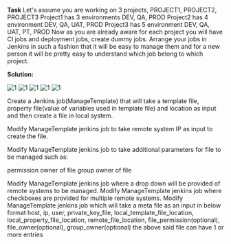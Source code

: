 **Task**
Let's assume you are working on 3 projects, PROJECT1, PROJECT2, PROJECT3
Project1 has 3 environments DEV, QA, PROD
Project2 has 4 environment DEV, QA, UAT, PROD
Project3 has 5 environment DEV, QA, UAT, PT, PROD
Now as you are already aware for each project you will have CI jobs and deployment jobs, create dummy jobs.
Arrange your jobs in Jenkins in such a fashion that it will be easy to manage them and for a new person it will be pretty easy to understand which job belong to which project.

**Solution:**

![1](https://gitlab.com/tarun.kumar2/abhisheksachan/blob/abhishek/Images/1.jpg)
![1](https://gitlab.com/tarun.kumar2/abhisheksachan/blob/abhishek/Images/2.jpg)
![1](https://gitlab.com/tarun.kumar2/abhisheksachan/blob/abhishek/Images/3.jpg)
![1](https://gitlab.com/tarun.kumar2/abhisheksachan/blob/abhishek/Images/4.jpg)
![1](https://gitlab.com/tarun.kumar2/abhisheksachan/blob/abhishek/Images/5.jpg)




Create a Jenkins job(ManageTemplate) that will take a template file, property file(value of variables used in template file) and location as input and then create a file in local system.

Modify ManageTemplate jenkins job to take remote system IP as input to create the file.

Modify ManageTemplate jenkins job to take additional parameters for file to be managed such as:

permission
owner of file
group owner of file


Modify ManageTemplate jenkins job where a drop down will be provided of remote systems to be managed.
Modify ManageTemplate jenkins job where checkboxes are provided for multiple remote systems.
Modify ManageTemplate jenkins job which will take a meta file as an input in below format
host, ip, user, private_key_file, local_template_file_location, local_property_file_location, remote_file_location, file_permission(optional), file_owner(optional), group_owner(optional)
the above said file can have 1 or more entries



